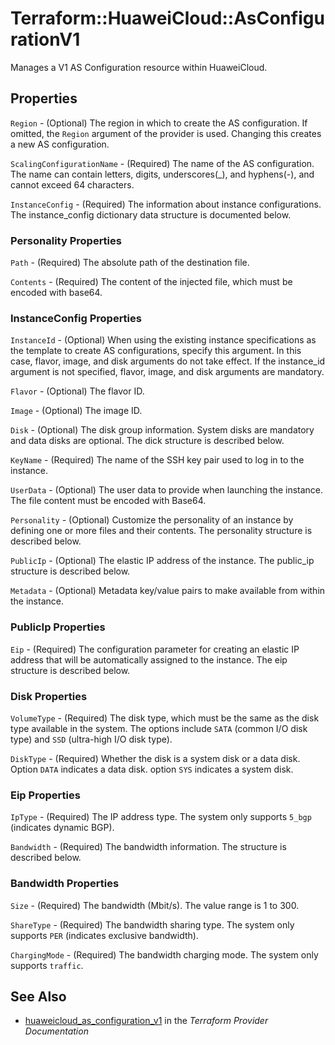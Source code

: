 # Terraform::HuaweiCloud::AsConfigurationV1

Manages a V1 AS Configuration resource within HuaweiCloud.

## Properties

`Region` - (Optional) The region in which to create the AS configuration. If omitted, the `Region` argument of the provider is used. Changing this creates a new AS configuration.

`ScalingConfigurationName` - (Required) The name of the AS configuration. The name can contain letters, digits, underscores(_), and hyphens(-), and cannot exceed 64 characters.

`InstanceConfig` - (Required) The information about instance configurations. The instance_config dictionary data structure is documented below.

### Personality Properties

`Path` - (Required) The absolute path of the destination file.

`Contents` - (Required) The content of the injected file, which must be encoded with base64.

### InstanceConfig Properties

`InstanceId` - (Optional) When using the existing instance specifications as the template to create AS configurations, specify this argument. In this case, flavor, image, and disk arguments do not take effect. If the instance_id argument is not specified, flavor, image, and disk arguments are mandatory.

`Flavor` - (Optional) The flavor ID.

`Image` - (Optional) The image ID.

`Disk` - (Optional) The disk group information. System disks are mandatory and data disks are optional. The dick structure is described below.

`KeyName` - (Required) The name of the SSH key pair used to log in to the instance.

`UserData` - (Optional) The user data to provide when launching the instance. The file content must be encoded with Base64.

`Personality` - (Optional) Customize the personality of an instance by defining one or more files and their contents. The personality structure is described below.

`PublicIp` - (Optional) The elastic IP address of the instance. The public_ip structure is described below.

`Metadata` - (Optional) Metadata key/value pairs to make available from within the instance.

### PublicIp Properties

`Eip` - (Required) The configuration parameter for creating an elastic IP address that will be automatically assigned to the instance. The eip structure is described below.

### Disk Properties

`VolumeType` - (Required) The disk type, which must be the same as the disk type available in the system. The options include `SATA` (common I/O disk type) and `SSD` (ultra-high I/O disk type).

`DiskType` - (Required) Whether the disk is a system disk or a data disk. Option `DATA` indicates a data disk. option `SYS` indicates a system disk.

### Eip Properties

`IpType` - (Required) The IP address type. The system only supports `5_bgp` (indicates dynamic BGP).

`Bandwidth` - (Required) The bandwidth information. The structure is described below.

### Bandwidth Properties

`Size` - (Required) The bandwidth (Mbit/s). The value range is 1 to 300.

`ShareType` - (Required) The bandwidth sharing type. The system only supports `PER` (indicates exclusive bandwidth).

`ChargingMode` - (Required) The bandwidth charging mode. The system only supports `traffic`.


## See Also

* [huaweicloud_as_configuration_v1](https://www.terraform.io/docs/providers/huaweicloud/r/as_configuration_v1.html) in the _Terraform Provider Documentation_